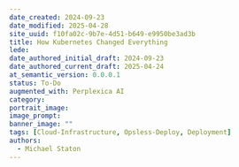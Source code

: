 ```yaml
---
date_created: 2024-09-23
date_modified: 2025-04-28
site_uuid: f10fa02c-9b7e-4d51-b649-e9950be3ad3b
title: How Kubernetes Changed Everything
lede: 
date_authored_initial_draft: 2024-09-23
date_authored_current_draft: 2025-04-24
at_semantic_version: 0.0.0.1
status: To-Do
augmented_with: Perplexica AI
category: 
portrait_image: 
image_prompt: 
banner_image: ""
tags: [Cloud-Infrastructure, Opsless-Deploy, Deployment]
authors:
  - Michael Staton
---
```


